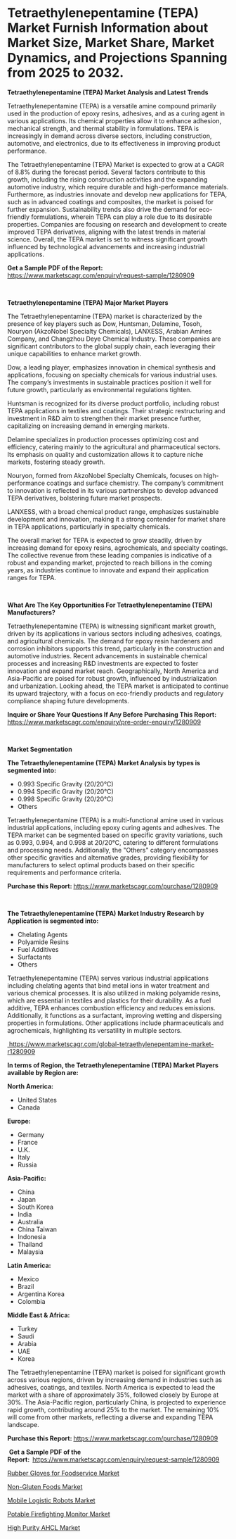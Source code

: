 <p><h1>Tetraethylenepentamine (TEPA) Market Furnish Information about Market Size, Market Share, Market Dynamics, and Projections Spanning from 2025 to 2032.</h1></p><p><strong>Tetraethylenepentamine (TEPA) Market Analysis and Latest Trends</strong></p>
<p><p>Tetraethylenepentamine (TEPA) is a versatile amine compound primarily used in the production of epoxy resins, adhesives, and as a curing agent in various applications. Its chemical properties allow it to enhance adhesion, mechanical strength, and thermal stability in formulations. TEPA is increasingly in demand across diverse sectors, including construction, automotive, and electronics, due to its effectiveness in improving product performance.</p><p>The Tetraethylenepentamine (TEPA) Market is expected to grow at a CAGR of 8.8% during the forecast period. Several factors contribute to this growth, including the rising construction activities and the expanding automotive industry, which require durable and high-performance materials. Furthermore, as industries innovate and develop new applications for TEPA, such as in advanced coatings and composites, the market is poised for further expansion. Sustainability trends also drive the demand for eco-friendly formulations, wherein TEPA can play a role due to its desirable properties. Companies are focusing on research and development to create improved TEPA derivatives, aligning with the latest trends in material science. Overall, the TEPA market is set to witness significant growth influenced by technological advancements and increasing industrial applications.</p></p>
<p><strong>Get a Sample PDF of the Report:&nbsp;</strong> <a href="https://www.marketscagr.com/enquiry/request-sample/1280909?utm_campaign=2010&utm_medium=2&utm_source=Github&utm_content=ia&utm_term=24032025&utm_id=tetraethylenepentamine-tepa">https://www.marketscagr.com/enquiry/request-sample/1280909</a></p>
<p>&nbsp;</p>
<p><strong>Tetraethylenepentamine (TEPA) Major Market Players</strong></p>
<p><p>The Tetraethylenepentamine (TEPA) market is characterized by the presence of key players such as Dow, Huntsman, Delamine, Tosoh, Nouryon (AkzoNobel Specialty Chemicals), LANXESS, Arabian Amines Company, and Changzhou Deye Chemical Industry. These companies are significant contributors to the global supply chain, each leveraging their unique capabilities to enhance market growth.</p><p>Dow, a leading player, emphasizes innovation in chemical synthesis and applications, focusing on specialty chemicals for various industrial uses. The company’s investments in sustainable practices position it well for future growth, particularly as environmental regulations tighten.</p><p>Huntsman is recognized for its diverse product portfolio, including robust TEPA applications in textiles and coatings. Their strategic restructuring and investment in R&D aim to strengthen their market presence further, capitalizing on increasing demand in emerging markets.</p><p>Delamine specializes in production processes optimizing cost and efficiency, catering mainly to the agricultural and pharmaceutical sectors. Its emphasis on quality and customization allows it to capture niche markets, fostering steady growth.</p><p>Nouryon, formed from AkzoNobel Specialty Chemicals, focuses on high-performance coatings and surface chemistry. The company’s commitment to innovation is reflected in its various partnerships to develop advanced TEPA derivatives, bolstering future market prospects.</p><p>LANXESS, with a broad chemical product range, emphasizes sustainable development and innovation, making it a strong contender for market share in TEPA applications, particularly in specialty chemicals.</p><p>The overall market for TEPA is expected to grow steadily, driven by increasing demand for epoxy resins, agrochemicals, and specialty coatings. The collective revenue from these leading companies is indicative of a robust and expanding market, projected to reach billions in the coming years, as industries continue to innovate and expand their application ranges for TEPA.</p></p>
<p>&nbsp;</p>
<p><strong>What Are The Key Opportunities For Tetraethylenepentamine (TEPA) Manufacturers?</strong></p>
<p><p>Tetraethylenepentamine (TEPA) is witnessing significant market growth, driven by its applications in various sectors including adhesives, coatings, and agricultural chemicals. The demand for epoxy resin hardeners and corrosion inhibitors supports this trend, particularly in the construction and automotive industries. Recent advancements in sustainable chemical processes and increasing R&D investments are expected to foster innovation and expand market reach. Geographically, North America and Asia-Pacific are poised for robust growth, influenced by industrialization and urbanization. Looking ahead, the TEPA market is anticipated to continue its upward trajectory, with a focus on eco-friendly products and regulatory compliance shaping future developments.</p></p>
<p><strong>Inquire or Share Your Questions If Any Before Purchasing This Report:</strong> <a href="https://www.marketscagr.com/enquiry/pre-order-enquiry/1280909?utm_campaign=2010&utm_medium=2&utm_source=Github&utm_content=ia&utm_term=24032025&utm_id=tetraethylenepentamine-tepa">https://www.marketscagr.com/enquiry/pre-order-enquiry/1280909</a></p>
<p>&nbsp;</p>
<p><strong>Market Segmentation</strong></p>
<p><strong>The Tetraethylenepentamine (TEPA) Market Analysis by types is segmented into:</strong></p>
<p><ul><li>0.993 Specific Gravity (20/20℃)</li><li>0.994 Specific Gravity (20/20℃)</li><li>0.998 Specific Gravity (20/20℃)</li><li>Others</li></ul></p>
<p><p>Tetraethylenepentamine (TEPA) is a multi-functional amine used in various industrial applications, including epoxy curing agents and adhesives. The TEPA market can be segmented based on specific gravity variations, such as 0.993, 0.994, and 0.998 at 20/20℃, catering to different formulations and processing needs. Additionally, the "Others" category encompasses other specific gravities and alternative grades, providing flexibility for manufacturers to select optimal products based on their specific requirements and performance criteria.</p></p>
<p><strong>Purchase this Report:&nbsp;</strong><a href="https://www.marketscagr.com/purchase/1280909?utm_campaign=2010&utm_medium=2&utm_source=Github&utm_content=ia&utm_term=24032025&utm_id=tetraethylenepentamine-tepa">https://www.marketscagr.com/purchase/1280909</a></p>
<p>&nbsp;</p>
<p><strong>The Tetraethylenepentamine (TEPA) Market Industry Research by Application is segmented into:</strong></p>
<p><ul><li>Chelating Agents</li><li>Polyamide Resins</li><li>Fuel Additives</li><li>Surfactants</li><li>Others</li></ul></p>
<p><p>Tetraethylenepentamine (TEPA) serves various industrial applications including chelating agents that bind metal ions in water treatment and various chemical processes. It is also utilized in making polyamide resins, which are essential in textiles and plastics for their durability. As a fuel additive, TEPA enhances combustion efficiency and reduces emissions. Additionally, it functions as a surfactant, improving wetting and dispersing properties in formulations. Other applications include pharmaceuticals and agrochemicals, highlighting its versatility in multiple sectors.</p></p>
<p><a href="https://www.marketscagr.com/global-tetraethylenepentamine-market-r1280909?utm_campaign=2010&utm_medium=2&utm_source=Github&utm_content=ia&utm_term=24032025&utm_id=tetraethylenepentamine-tepa">&nbsp;https://www.marketscagr.com/global-tetraethylenepentamine-market-r1280909</a></p>
<p><strong>In terms of Region, the Tetraethylenepentamine (TEPA) Market Players available by Region are:</strong></p>
<p>
    <p> <strong> North America: </strong>
        <ul>
            <li>United States</li>
            <li>Canada</li>
        </ul>
        </p> 
    <p> <strong> Europe: </strong>
        <ul>
            <li>Germany</li>
            <li>France</li>
            <li>U.K.</li>
            <li>Italy</li>
            <li>Russia</li>
        </ul>
        </p> 
    <p> <strong> Asia-Pacific: </strong>
        <ul>
            <li>China</li>
            <li>Japan</li>
            <li>South Korea</li>
            <li>India</li>
            <li>Australia</li>
            <li>China Taiwan</li>
            <li>Indonesia</li>
            <li>Thailand</li>
            <li>Malaysia</li>
        </ul>
        </p> 
    <p> <strong> Latin America: </strong>
        <ul>
            <li>Mexico</li>
            <li>Brazil</li>
            <li>Argentina Korea</li>
            <li>Colombia</li>
        </ul>
        </p> 
    <p> <strong> Middle East & Africa: </strong>
        <ul>
            <li>Turkey</li>
            <li>Saudi</li>
            <li>Arabia</li>
            <li>UAE</li>
            <li>Korea</li>
        </ul>
    </p>
    </p>
<p><p>The Tetraethylenepentamine (TEPA) market is poised for significant growth across various regions, driven by increasing demand in industries such as adhesives, coatings, and textiles. North America is expected to lead the market with a share of approximately 35%, followed closely by Europe at 30%. The Asia-Pacific region, particularly China, is projected to experience rapid growth, contributing around 25% to the market. The remaining 10% will come from other markets, reflecting a diverse and expanding TEPA landscape.</p></p>
<p><strong>Purchase this Report: </strong><a href="https://www.marketscagr.com/purchase/1280909?utm_campaign=2010&utm_medium=2&utm_source=Github&utm_content=ia&utm_term=24032025&utm_id=tetraethylenepentamine-tepa">https://www.marketscagr.com/purchase/1280909</a></p>
<p>&nbsp;<strong>Get a Sample PDF of the Report:&nbsp;&nbsp;</strong><a href="https://www.marketscagr.com/enquiry/request-sample/1280909?utm_campaign=2010&utm_medium=2&utm_source=Github&utm_content=ia&utm_term=24032025&utm_id=tetraethylenepentamine-tepa">https://www.marketscagr.com/enquiry/request-sample/1280909</a></p>
<p><strong></strong></p>
<p><p><a href="https://github.com/diosohusch6x/Market-Research-Report-List-1/blob/main/rubber-gloves-for-foodservice-market.md?utm_campaign=2010&utm_medium=2&utm_source=Github&utm_content=ia&utm_term=24032025&utm_id=tetraethylenepentamine-tepa">Rubber Gloves for Foodservice Market</a></p><p><a href="https://github.com/oduorsarath9/Market-Research-Report-List-1/blob/main/non-gluten-foods-market.md?utm_campaign=2010&utm_medium=2&utm_source=Github&utm_content=ia&utm_term=24032025&utm_id=tetraethylenepentamine-tepa">Non-Gluten Foods Market</a></p><p><a href="https://github.com/BryceTownsendr/Market-Research-Report-List-7/blob/main/mobile-logistic-robots-market.md?utm_campaign=2010&utm_medium=2&utm_source=Github&utm_content=ia&utm_term=24032025&utm_id=tetraethylenepentamine-tepa">Mobile Logistic Robots Market</a></p><p><a href="https://github.com/camacrokesw2/Market-Research-Report-List-1/blob/main/potable-firefighting-monitor-market.md?utm_campaign=2010&utm_medium=2&utm_source=Github&utm_content=ia&utm_term=24032025&utm_id=tetraethylenepentamine-tepa">Potable Firefighting Monitor Market</a></p><p><a href="https://github.com/beberjuban9a/Market-Research-Report-List-1/blob/main/high-purity-ahcl-market.md?utm_campaign=2010&utm_medium=2&utm_source=Github&utm_content=ia&utm_term=24032025&utm_id=tetraethylenepentamine-tepa">High Purity AHCL Market</a></p></p>